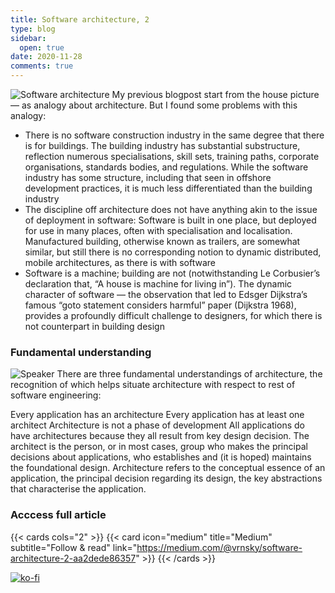 ```yaml
---
title: Software architecture, 2
type: blog
sidebar:
  open: true
date: 2020-11-28
comments: true
---
```


![Software architecture](software-architecture-3.png)
My previous blogpost start from the house picture — as analogy about architecture. But I found some problems with this analogy:

- There is no software construction industry in the same degree that there is for buildings. The building industry has substantial substructure, reflection numerous specialisations, skill sets, training paths, corporate organisations, standards bodies, and regulations. While the software industry has some structure, including that seen in offshore development practices, it is much less differentiated than the building industry
- The discipline off architecture does not have anything akin to the issue of deployment in software: Software is built in one place, but deployed for use in many places, often with specialisation and localisation. Manufactured building, otherwise known as trailers, are somewhat similar, but still there is no corresponding notion to dynamic distributed, mobile architectures, as there is with software
- Software is a machine; building are not (notwithstanding Le Corbusier’s declaration that, “A house is machine for living in”). The dynamic character of software — the observation that led to Edsger Dijkstra’s famous “goto statement considers harmful” paper (Dijkstra 1968), provides a profoundly difficult challenge to designers, for which there is not counterpart in building design

### Fundamental understanding
![Speaker](software-architecture-4.png)
There are three fundamental understandings of architecture, the recognition of which helps situate architecture with respect to rest of software engineering:

Every application has an architecture
Every application has at least one architect
Architecture is not a phase of development
All applications do have architectures because they all result from key design decision.
The architect is the person, or in most cases, group who makes the principal decisions about applications, who establishes and (it is hoped) maintains the foundational design.
Architecture refers to the conceptual essence of an application, the principal decision regarding its design, the key abstractions that characterise the application.

### Acccess full article
{{< cards cols="2" >}}
{{< card icon="medium" title="Medium" subtitle="Follow & read" link="https://medium.com/@vrnsky/software-architecture-2-aa2dede86357" >}}
{{< /cards >}}

[![ko-fi](https://ko-fi.com/img/githubbutton_sm.svg)](https://ko-fi.com/J3J416GZA5)
